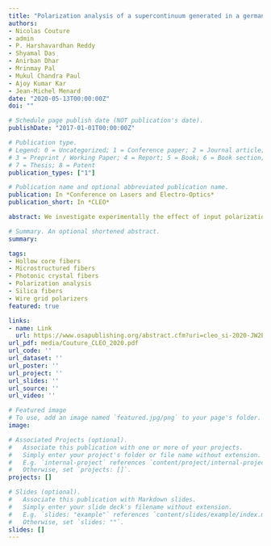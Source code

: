 ```yaml
---
title: "Polarization analysis of a supercontinuum generated in a germania-doped photonic crystal fiber"
authors:
- Nicolas Couture
- admin
- P. Harshavardhan Reddy
- Shyamal Das
- Anirban Dhar
- Mrinmay Pal
- Mukul Chandra Paul
- Ajoy Kumar Kar
- Jean-Michel Menard
date: "2020-05-13T00:00:00Z"
doi: ""

# Schedule page publish date (NOT publication's date).
publishDate: "2017-01-01T00:00:00Z"

# Publication type.
# Legend: 0 = Uncategorized; 1 = Conference paper; 2 = Journal article;
# 3 = Preprint / Working Paper; 4 = Report; 5 = Book; 6 = Book section;
# 7 = Thesis; 8 = Patent
publication_types: ["1"]

# Publication name and optional abbreviated publication name.
publication: In *Conference on Lasers and Electro-Optics*
publication_short: In *CLEO*

abstract: We investigate experimentally the effect of input polarization and pulse energy on the generated supercontinuum. Our detection system reveals the polarization properties of the supercontinuum, a typically unexplored parameter of these sources.

# Summary. An optional shortened abstract.
summary:

tags:
- Hollow core fibers
- Microstructured fibers
- Photonic crystal fibers
- Polarization analysis
- Silica fibers 
- Wire grid polarizers
featured: true

links:
- name: Link
  url: https://www.osapublishing.org/abstract.cfm?uri=cleo_si-2020-JW2E.12
url_pdf: media/Couture_CLEO_2020.pdf 
url_code: ''
url_dataset: ''
url_poster: ''
url_project: ''
url_slides: ''
url_source: ''
url_video: ''

# Featured image
# To use, add an image named `featured.jpg/png` to your page's folder. 
image:

# Associated Projects (optional).
#   Associate this publication with one or more of your projects.
#   Simply enter your project's folder or file name without extension.
#   E.g. `internal-project` references `content/project/internal-project/index.md`.
#   Otherwise, set `projects: []`.
projects: []

# Slides (optional).
#   Associate this publication with Markdown slides.
#   Simply enter your slide deck's filename without extension.
#   E.g. `slides: "example"` references `content/slides/example/index.md`.
#   Otherwise, set `slides: ""`.
slides: []
---
```





